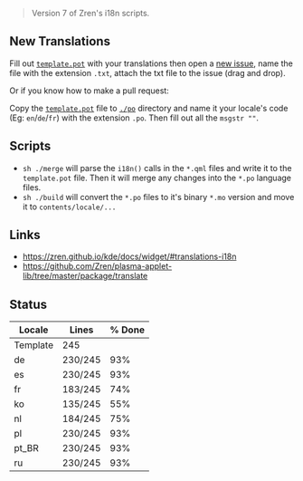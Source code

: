 > Version 7 of Zren's i18n scripts.

## New Translations

Fill out [`template.pot`](template.pot) with your translations then open a [new issue](https://github.com/exequtic/apdatifier/issues/new), name the file with the extension `.txt`, attach the txt file to the issue (drag and drop).

Or if you know how to make a pull request:

Copy the [`template.pot`](template.pot) file to [`./po`](po) directory and name it your locale's code (Eg: `en`/`de`/`fr`) with the extension `.po`. Then fill out all the `msgstr ""`.

## Scripts

* `sh ./merge` will parse the `i18n()` calls in the `*.qml` files and write it to the `template.pot` file. Then it will merge any changes into the `*.po` language files.
* `sh ./build` will convert the `*.po` files to it's binary `*.mo` version and move it to `contents/locale/...`

## Links

* https://zren.github.io/kde/docs/widget/#translations-i18n
* https://github.com/Zren/plasma-applet-lib/tree/master/package/translate

## Status
|  Locale  |  Lines  | % Done|
|----------|---------|-------|
| Template |     245 |       |
| de       | 230/245 |   93% |
| es       | 230/245 |   93% |
| fr       | 183/245 |   74% |
| ko       | 135/245 |   55% |
| nl       | 184/245 |   75% |
| pl       | 230/245 |   93% |
| pt_BR    | 230/245 |   93% |
| ru       | 230/245 |   93% |

